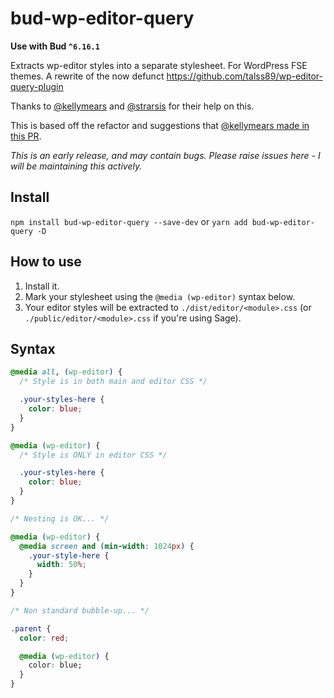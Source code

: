 # bud-wp-editor-query

**Use with Bud `^6.16.1`**

Extracts wp-editor styles into a separate stylesheet. For WordPress FSE themes. A rewrite of the now defunct https://github.com/talss89/wp-editor-query-plugin

Thanks to [@kellymears](https://github.com/kellymears) and [@strarsis](https://github.com/strarsis) for their help on this.

This is based off the refactor and suggestions that [@kellymears made in this PR](https://github.com/talss89/wp-editor-query-plugin/pull/2).

*This is an early release, and may contain bugs. Please raise issues here - I will be maintaining this actively.*

## Install

`npm install bud-wp-editor-query --save-dev` or `yarn add bud-wp-editor-query -D`

## How to use

1. Install it.
2. Mark your stylesheet using the `@media (wp-editor)` syntax below.
3. Your editor styles will be extracted to `./dist/editor/<module>.css` (or `./public/editor/<module>.css` if you're using Sage).

## Syntax

```css
@media all, (wp-editor) {
  /* Style is in both main and editor CSS */

  .your-styles-here {
    color: blue;
  }
}

@media (wp-editor) {
  /* Style is ONLY in editor CSS */

  .your-styles-here {
    color: blue;
  }
}

/* Nesting is OK... */

@media (wp-editor) {
  @media screen and (min-width: 1024px) {
    .your-style-here {
      width: 50%;
    }
  }
}

/* Non standard bubble-up... */

.parent {
  color: red;

  @media (wp-editor) {
    color: blue;
  }
}
```
